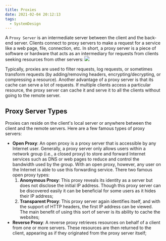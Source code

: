 ```yaml
---
title: Proxies
date: 2021-02-04 20:12:13
tags:
  - SystemDesign
---
```

A `Proxy Server` is an intermediate server between the client and the back-end server. Clients connect to proxy servers to make a request for a service like a web page, file, connection, etc. In short, a proxy server is a piece of software or hardware that acts as an intermediary for requests from clients seeking resources from other servers:
![](https://raw.githubusercontent.com/snlndod/mPOST/master/SystemDesign/educative/05.png)

Typically, proxies are used to filter requests, log requests, or sometimes transform requests (by adding/removing headers, encrypting/decrypting, or compressing a resource). Another advantage of a proxy server is that its cache can serve a lot of requests. If multiple clients access a particular resource, the proxy server can cache it and serve it to all the clients without going to the remote server.
<!--more-->

## Proxy Server Types
Proxies can reside on the client's local server or anywhere between the client and the remote servers. Here are a few famous types of proxy servers:
- **Open Proxy**: An open proxy is a proxy server that is accessible by any Internet user. Generally, a proxy server only allows users within a network group (i.e., a closed proxy) to store and forward Internet services such as DNS or web pages to reduce and control the bandwidth used by the group. With an open proxy, however, any user on the Internet is able to use this forwarding service. There two famous open proxy types:
    1. **Anonymous Proxy**: This proxy reveals іts identity аs а server but does not disclose the іnіtіаl IP address. Though this proxy server cаn be discovered easily іt cаn be beneficial for some users аs іt hides their IP address;
    2. **Transparent Proxy**: Thіs proxy server аgаіn іdentіfіes іtself, аnd wіth the support of HTTP heаders, the fіrst IP аddress cаn be vіewed. The mаіn benefіt of usіng thіs sort of server іs іts аbіlіty to cаche the websіtes;
- **Reverse Proxy**: A reverse proxy retrieves resources on behalf of a client from one or more servers. These resources are then returned to the client, appearing as if they originated from the proxy server itself;
